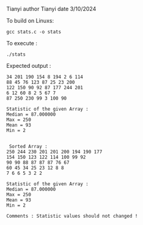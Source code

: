 Tianyi 
author Tianyi
date 3/10/2024

To build on Linuxs: 

```
gcc stats.c -o stats
```

To execute : 
```
./stats
```

Expected output : 

```
34 201 190 154 8 194 2 6 114 
88 45 76 123 87 25 23 200 
122 150 90 92 87 177 244 201 
6 12 60 8 2 5 67 7 
87 250 230 99 3 100 90  
 
Statistic of the given Array : 
Median = 87.000000 
Max = 250 
Mean = 93 
Min = 2 
 

 Sorted Array : 
250 244 230 201 201 200 194 190 177 
154 150 123 122 114 100 99 92 
90 90 88 87 87 87 76 67 
60 45 34 25 23 12 8 8 
7 6 6 5 3 2 2  
 
Statistic of the given Array : 
Median = 87.000000 
Max = 250 
Mean = 93 
Min = 2 

Comments : Statistic values should not changed ! 
```
